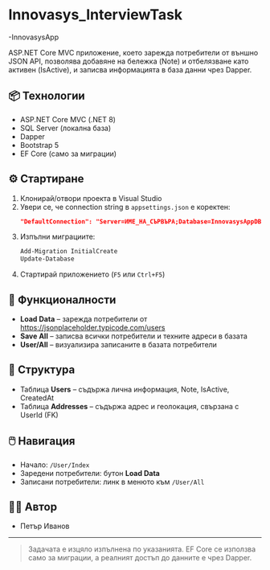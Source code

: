 # Innovasys_InterviewTask

-InnovasysApp

ASP.NET Core MVC приложение, което зарежда потребители от външно JSON API, позволява добавяне на бележка (Note) и отбелязване като активен (IsActive), и записва информацията в база данни чрез Dapper.

## 📦 Технологии
- ASP.NET Core MVC (.NET 8)
- SQL Server (локална база)
- Dapper
- Bootstrap 5
- EF Core (само за миграции)

## ⚙️ Стартиране
1. Клонирай/отвори проекта в Visual Studio
2. Увери се, че connection string в `appsettings.json` е коректен:
   ```json
   "DefaultConnection": "Server=ИМЕ_НА_СЪРВЪРА;Database=InnovasysAppDB;Trusted_Connection=True;"
   ```
3. Изпълни миграциите:
   ```bash
   Add-Migration InitialCreate
   Update-Database
   ```
4. Стартирай приложението (`F5` или `Ctrl+F5`)

## 🚀 Функционалности
- **Load Data** – зарежда потребители от https://jsonplaceholder.typicode.com/users
- **Save All** – записва всички потребители и техните адреси в базата
- **User/All** – визуализира записаните в базата потребители

## 📄 Структура
- Таблица **Users** – съдържа лична информация, Note, IsActive, CreatedAt
- Таблица **Addresses** – съдържа адрес и геолокация, свързана с UserId (FK)

## 🖱️ Навигация
- Начало: `/User/Index`
- Заредени потребители: бутон **Load Data**
- Записани потребители: линк в менюто към `/User/All`

## 🧑‍💻 Автор
- Петър Иванов

---

> Задачата е изцяло изпълнена по указанията. EF Core се използва само за миграции, а реалният достъп до данните е чрез Dapper.
